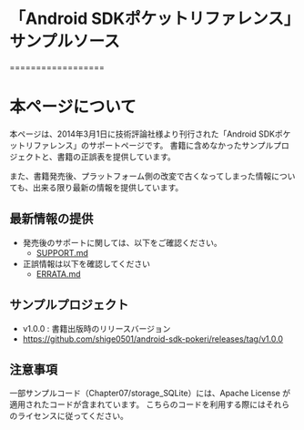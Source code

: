 # 「Android SDKポケットリファレンス」サンプルソース
==================

# 本ページについて
本ページは、2014年3月1日に技術評論社様より刊行された「Android SDKポケットリファレンス」のサポートページです。
書籍に含めなかったサンプルプロジェクトと、書籍の正誤表を提供しています。

また、書籍発売後、プラットフォーム側の改変で古くなってしまった情報についても、出来る限り最新の情報を提供しています。


## 最新情報の提供

* 発売後のサポートに関しては、以下をご確認ください。
  * [SUPPORT.md](./SUPPORT.md)
* 正誤情報は以下を確認してください
  * [ERRATA.md](./ERRATA.md)


## サンプルプロジェクト

* v1.0.0 : 書籍出版時のリリースバージョン
 * https://github.com/shige0501/android-sdk-pokeri/releases/tag/v1.0.0

## 注意事項
一部サンプルコード（Chapter07/storage_SQLite）には、Apache License が適用されたコードが含まれています。
こちらのコードを利用する際にはそれらのライセンスに従ってください。

